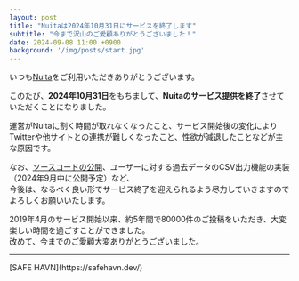 ```yaml
---
layout: post
title: "Nuitaは2024年10月31日にサービスを終了します"
subtitle: "今まで沢山のご愛顧ありがとうございました！"
date: 2024-09-08 11:00 +0900
background: '/img/posts/start.jpg'
---
```


いつも[Nuita](https://nuita.net/)をご利用いただきありがとうございます。

このたび、**2024年10月31日**をもちまして、**Nuitaのサービス提供を終了**させていただくことになりました。

運営がNuitaに割く時間が取れなくなったこと、サービス開始後の変化によりTwitterや他サイトとの連携が難しくなったこと、性欲が減退したことなどが主な原因です。  

なお、[ソースコードの公開](https://github.com/nuita/nuita)、ユーザーに対する過去データのCSV出力機能の実装（2024年9月中に公開予定）など、  
今後は、なるべく良い形でサービス終了を迎えられるよう尽力していきますのでよろしくお願いいたします。

2019年4月のサービス開始以来、約5年間で80000件のご投稿をいただき、大変楽しい時間を過ごすことができました。  
改めて、今までのご愛顧大変ありがとうございました。

<hr />
[SAFE HAVN](https://safehavn.dev/)  
